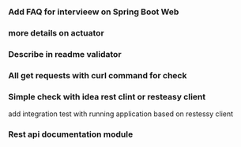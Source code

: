 ### Add FAQ for intervieew on Spring Boot Web

### more details on actuator

### Describe in readme validator

### All get requests with curl command for check

### Simple check with idea rest clint or resteasy client

add integration test with running application based on restessy client

### Rest api documentation module



